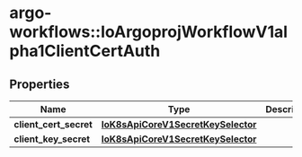 # argo-workflows::IoArgoprojWorkflowV1alpha1ClientCertAuth

## Properties
Name | Type | Description | Notes
------------ | ------------- | ------------- | -------------
**client_cert_secret** | [**IoK8sApiCoreV1SecretKeySelector**](IoK8sApiCoreV1SecretKeySelector.md) |  | [optional] 
**client_key_secret** | [**IoK8sApiCoreV1SecretKeySelector**](IoK8sApiCoreV1SecretKeySelector.md) |  | [optional] 


